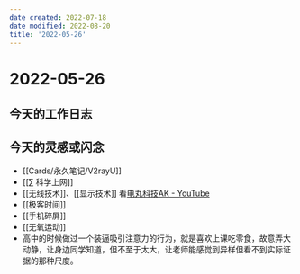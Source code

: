 ```yaml
---
date created: 2022-07-18
date modified: 2022-08-20
title: '2022-05-26'
---
```


# 2022-05-26

## 今天的工作日志

## 今天的灵感或闪念

- [[Cards/永久笔记/V2rayU]]
- [[∑ 科学上网]]
- [[无线技术]]、[[显示技术]] 看[电丸科技AK - YouTube](https://www.youtube.com/c/AkilaZhang)
- [[极客时间]]
- [[手机碎屏]]
- [[无氧运动]]
- 高中的时候做过一个装逼吸引注意力的行为，就是喜欢上课吃零食，故意弄大动静，让身边同学知道，但不至于太大，让老师能感觉到异样但看不到实际证据的那种尺度。
